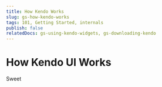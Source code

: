 ```yaml
---
title: How Kendo Works
slug: gs-how-kendo-works
tags: 101, Getting Started, internals
publish: false
relatedDocs: gs-using-kendo-widgets, gs-downloading-kendo
---
```


# How Kendo UI Works

Sweet